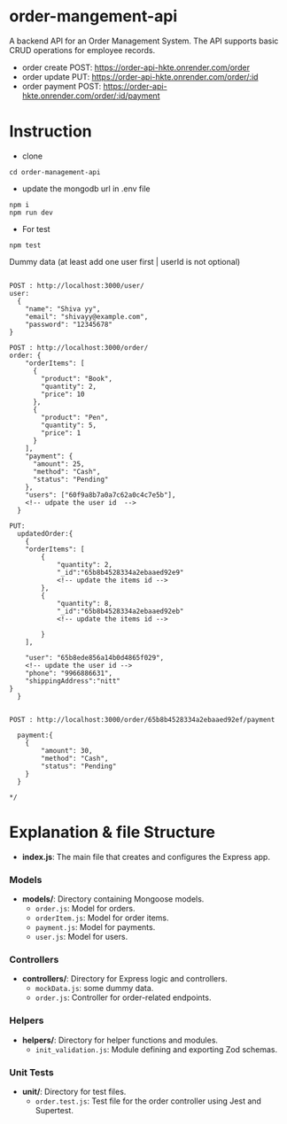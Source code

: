 # order-mangement-api
A backend API for an Order Management System. The API supports basic CRUD operations for employee records. 

- order create POST: https://order-api-hkte.onrender.com/order
- order update PUT: https://order-api-hkte.onrender.com/order/:id
- order payment POST: https://order-api-hkte.onrender.com/order/:id/payment

# Instruction
- clone 
```
cd order-management-api
```
- update the mongodb url in .env file
```
npm i
npm run dev
```

- For test 
```
npm test 
```

Dummy data (at least add one user first | userId is not optional)
```

POST : http://localhost:3000/user/
user:
  {
    "name": "Shiva yy",
    "email": "shivayy@example.com",
    "password": "12345678"
}

POST : http://localhost:3000/order/
order: {
    "orderItems": [
      {
        "product": "Book",
        "quantity": 2,
        "price": 10
      },
      {
        "product": "Pen",
        "quantity": 5,
        "price": 1
      }
    ],
    "payment": {
      "amount": 25,
      "method": "Cash",
      "status": "Pending"
    },
    "users": ["60f9a8b7a0a7c62a0c4c7e5b"], 
    <!-- udpate the user id  -->
  }

PUT: 
  updatedOrder:{
    {
    "orderItems": [
        {
            "quantity": 2,
          	"_id":"65b8b4528334a2ebaaed92e9" 
            <!-- update the items id -->
        },
        {
            "quantity": 8,
          	"_id":"65b8b4528334a2ebaaed92eb"
            <!-- update the items id -->

        }
    ],

    "user": "65b8ede856a14b0d4865f029",
    <!-- update the user id -->
  	"phone": "9966886631",
  	"shippingAddress":"nitt"
}
  }


POST : http://localhost:3000/order/65b8b4528334a2ebaaed92ef/payment

  payment:{
    {
        "amount": 30,
        "method": "Cash",
        "status": "Pending"
    }
  }

*/
```
# Explanation & file Structure

- **index.js**: The main file that creates and configures the Express app.

### Models
- **models/**: Directory containing Mongoose models.
  - `order.js`: Model for orders.
  - `orderItem.js`: Model for order items.
  - `payment.js`: Model for payments.
  - `user.js`: Model for users.

### Controllers
- **controllers/**: Directory for Express logic and controllers.
  - `mockData.js`: some dummy data.
  - `order.js`: Controller for order-related endpoints.

### Helpers
- **helpers/**: Directory for helper functions and modules.
  - `init_validation.js`: Module defining and exporting Zod schemas.

### Unit Tests
- **unit/**: Directory for test files.
  - `order.test.js`: Test file for the order controller using Jest and Supertest.
